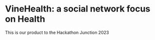 # VineHealth: a social network focus on Health

This is our product to the Hackathon Junction 2023 
